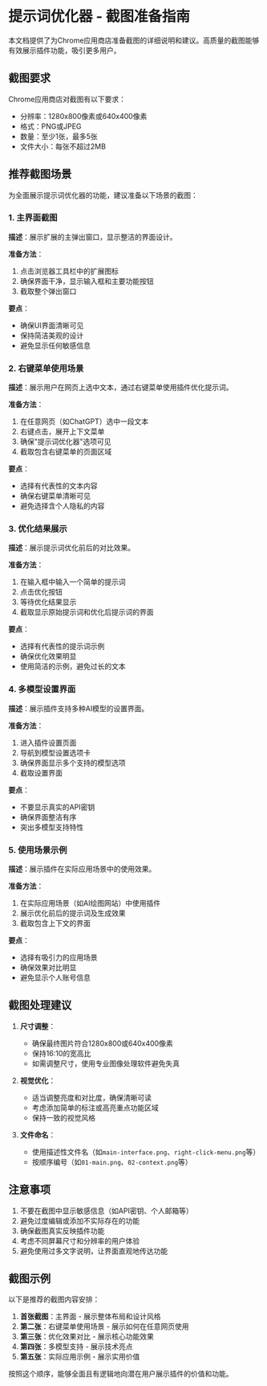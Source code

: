 # 提示词优化器 - 截图准备指南

本文档提供了为Chrome应用商店准备截图的详细说明和建议。高质量的截图能够有效展示插件功能，吸引更多用户。

## 截图要求

Chrome应用商店对截图有以下要求：
- 分辨率：1280x800像素或640x400像素
- 格式：PNG或JPEG
- 数量：至少1张，最多5张
- 文件大小：每张不超过2MB

## 推荐截图场景

为全面展示提示词优化器的功能，建议准备以下场景的截图：

### 1. 主界面截图

**描述**：展示扩展的主弹出窗口，显示整洁的界面设计。

**准备方法**：
1. 点击浏览器工具栏中的扩展图标
2. 确保界面干净，显示输入框和主要功能按钮
3. 截取整个弹出窗口

**要点**：
- 确保UI界面清晰可见
- 保持简洁美观的设计
- 避免显示任何敏感信息

### 2. 右键菜单使用场景

**描述**：展示用户在网页上选中文本，通过右键菜单使用插件优化提示词。

**准备方法**：
1. 在任意网页（如ChatGPT）选中一段文本
2. 右键点击，展开上下文菜单
3. 确保"提示词优化器"选项可见
4. 截取包含右键菜单的页面区域

**要点**：
- 选择有代表性的文本内容
- 确保右键菜单清晰可见
- 避免选择含个人隐私的内容

### 3. 优化结果展示

**描述**：展示提示词优化前后的对比效果。

**准备方法**：
1. 在输入框中输入一个简单的提示词
2. 点击优化按钮
3. 等待优化结果显示
4. 截取显示原始提示词和优化后提示词的界面

**要点**：
- 选择有代表性的提示词示例
- 确保优化效果明显
- 使用简洁的示例，避免过长的文本

### 4. 多模型设置界面

**描述**：展示插件支持多种AI模型的设置界面。

**准备方法**：
1. 进入插件设置页面
2. 导航到模型设置选项卡
3. 确保界面显示多个支持的模型选项
4. 截取设置界面

**要点**：
- 不要显示真实的API密钥
- 确保界面整洁有序
- 突出多模型支持特性

### 5. 使用场景示例

**描述**：展示插件在实际应用场景中的使用效果。

**准备方法**：
1. 在实际应用场景（如AI绘图网站）中使用插件
2. 展示优化前后的提示词及生成效果
3. 截取包含上下文的界面

**要点**：
- 选择有吸引力的应用场景
- 确保效果对比明显
- 避免显示个人账号信息

## 截图处理建议

1. **尺寸调整**：
   - 确保最终图片符合1280x800或640x400像素
   - 保持16:10的宽高比
   - 如需调整尺寸，使用专业图像处理软件避免失真

2. **视觉优化**：
   - 适当调整亮度和对比度，确保清晰可读
   - 考虑添加简单的标注或高亮重点功能区域
   - 保持一致的视觉风格

3. **文件命名**：
   - 使用描述性文件名（如`main-interface.png`、`right-click-menu.png`等）
   - 按顺序编号（如`01-main.png`、`02-context.png`等）

## 注意事项

1. 不要在截图中显示敏感信息（如API密钥、个人邮箱等）
2. 避免过度编辑或添加不实际存在的功能
3. 确保截图真实反映插件功能
4. 考虑不同屏幕尺寸和分辨率的用户体验
5. 避免使用过多文字说明，让界面直观地传达功能

## 截图示例

以下是推荐的截图内容安排：

1. **首张截图**：主界面 - 展示整体布局和设计风格
2. **第二张**：右键菜单使用场景 - 展示如何在任意网页使用
3. **第三张**：优化效果对比 - 展示核心功能效果
4. **第四张**：多模型支持 - 展示技术亮点
5. **第五张**：实际应用示例 - 展示实用价值

按照这个顺序，能够全面且有逻辑地向潜在用户展示插件的价值和功能。 